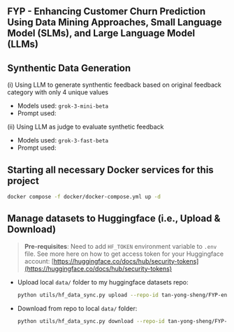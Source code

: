 ## FYP - Enhancing Customer Churn Prediction Using Data Mining Approaches, Small Language Model (SLMs), and Large Language Model (LLMs)


## Synthentic Data Generation

(i) Using LLM to generate synthentic feedback based on original feedback category with only 4 unique values

- Models used: `grok-3-mini-beta`
- Prompt used: 



(ii) Using LLM as judge to evaluate synthetic feedback

- Models used: `grok-3-fast-beta`
- Prompt used: 


## Starting all necessary Docker services for this project

```bash
docker compose -f docker/docker-compose.yml up -d
```


## Manage datasets to Huggingface (i.e., Upload & Download)

> **Pre-requisites**: Need to add `HF_TOKEN` environment variable to `.env` file. See more here on how to get access token for your Huggingface account: [https://huggingface.co/docs/hub/security-tokens](https://huggingface.co/docs/hub/security-tokens)

- Upload local `data/` folder to my huggingface datasets repo:
  
  ```bash
  python utils/hf_data_sync.py upload --repo-id tan-yong-sheng/FYP-enhancing-churn-prediction-with-slm-and-llm --local-path data --verbose
  ```

- Download from repo to local `data/` folder:
  
  ```bash
  python utils/hf_data_sync.py download --repo-id tan-yong-sheng/FYP-enhancing-churn-prediction-with-slm-and-llm --local-path data --verbose
  ```
